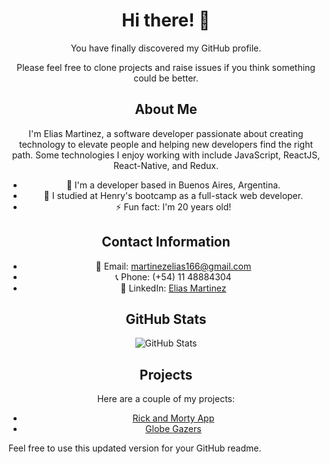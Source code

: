 <div align="center">

# Hi there! 👋

You have finally discovered my GitHub profile. 

Please feel free to clone projects and raise issues if you think something could be better.

</div>

<div align="center">

## About Me

I'm Elias Martinez, a software developer passionate about creating technology to elevate people and helping new developers find the right path. Some technologies I enjoy working with include JavaScript, ReactJS, React-Native, and Redux.

- 🔭 I'm a developer based in Buenos Aires, Argentina.
- 🌱 I studied at Henry's bootcamp as a full-stack web developer.
- ⚡ Fun fact: I'm 20 years old!

</div>

<div align="center">

## Contact Information

- 📧 Email: martinezelias166@gmail.com
- 📞 Phone: (+54) 11 48884304
- 💼 LinkedIn: [Elias Martinez](https://www.linkedin.com/in/elias-martinez-040980246/)

</div>

<div align="center">

## GitHub Stats

![GitHub Stats](https://github-readme-stats.vercel.app/api?username=xliazzz&show_icons=true)

</div>

<div align="center">

## Projects

Here are a couple of my projects:

- [Rick and Morty App](https://rickandmorty-xliazzz.vercel.app/)
- [Globe Gazers](https://pi-countries-front-phi.vercel.app/)

</div>

Feel free to use this updated version for your GitHub readme.
